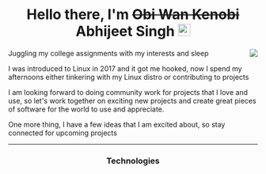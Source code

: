 <h1 align="center"> Hello there, I'm <del>Obi Wan Kenobi</del> Abhijeet Singh <img src="https://media.giphy.com/media/hvRJCLFzcasrR4ia7z/giphy.gif" width="25px"></h1>

<img align="right" src="https://media.giphy.com/media/3ornk57KwDXf81rjWM/giphy.gif"  >
<!-- <ul>
<li>Juggling my college assignments with my interests and sleep</li>
<li>I was introduced to Linux in 2017 and it got me hooked, now I spend my afternoons either tinkering with my Linux distro or contributing to projects</li>
<li>I am looking forward to doing community work for projects that I love and use, so let's work together on exciting new projects and create great pieces of software for the world to use and appreciate. </li>
<li>One more thing, I have a few ideas that I am excited about, so stay connected for upcoming projects </li>
</ul> -->
<p>Juggling my college assignments with my interests and sleep</p>
<p>I was introduced to Linux in 2017 and it got me hooked, now I spend my afternoons either tinkering with my Linux distro or contributing to projects</p>
<p>I am looking forward to doing community work for projects that I love and use, so let's work together on exciting new projects and create great pieces of software for the world to use and appreciate. </p>
<p>One more thing, I have a few ideas that I am excited about, so stay connected for upcoming projects </p>


---

<h3 align="center">Technologies</h3>

<div align="center" width="25%">
<img src="https://img.shields.io/badge/Python-14354C?style=flat&logo=python&logoColor=white" alt="" href="https://www.python.org/" align="center">
<img src="https://img.shields.io/badge/HTML-239120?style=flat&logo=html5&logoColor=white" alt="" href="https://developer.mozilla.org/en-US/docs/Web/HTML" align="center">
<img src="https://img.shields.io/badge/CSS3-1572B6?style=flat&logo=css3&logoColor=white" alt="" href="https://developer.mozilla.org/en-US/docs/Web/CSS" align="center"><br/>
<img src="https://img.shields.io/badge/JavaScript-323330?style=flat&logo=javascript&logoColor=F7DF1E" alt="" href="https://developer.mozilla.org/en-US/docs/Learn/JavaScript/First_steps/What_is_JavaScript" align="center">
<img src="https://img.shields.io/badge/Markdown-000000?style=flat&logo=markdown&logoColor=white" alt="" href="https://www.markdownguide.org/" align="center">
<img src="https://img.shields.io/badge/Django-092E20?style=flat&logo=django&logoColor=white" alt="" href="https://www.djangoproject.com/" align="center"><br/>
<img src="https://img.shields.io/badge/Linux-FCC624?style=flat&logo=linux&logoColor=black" alt="" href="https://www.linuxfoundation.org/" align="center">
<img src="https://img.shields.io/badge/Shell_Script-121011?style=flat&logo=gnu-bash&logoColor=white" alt="" href="https://www.gnu.org/software/bash/" align="center">
<img src="https://img.shields.io/badge/Arduino-00979D?style=flat&logo=Arduino&logoColor=white" alt="" href="https://www.arduino.cc/" align="center"><br/>
<img src="https://img.shields.io/badge/MySQL-00000F?style=flat&logo=mysql&logoColor=white" alt="" href="https://www.mysql.com/" align="center">
<img src="https://img.shields.io/badge/SQLite-07405E?style=flat&logo=sqlite&logoColor=white" alt="" href="https://sqlite.org/index.html" align="center">
<img src="https://img.shields.io/badge/VIM-%2311AB00.svg?&style=flat&logo=vim&logoColor=white" alt="" href="https://www.vim.org/" align="center">
<img src="https://img.shields.io/badge/React-blue?style=flat&logo=react" alt="" href="https://react.dev/" align="center">
<img src="https://img.shields.io/badge/Red%20Hat-crimson?style=flat&logo=red%20hat" alt="" href="https://www.redhat.com" align="center">
</div>
<!-- https://www.youtube.com/watch?v=4cgpu9L2AE8&t=357s watch this video to generate more badges using shields.io -->
<br/>
